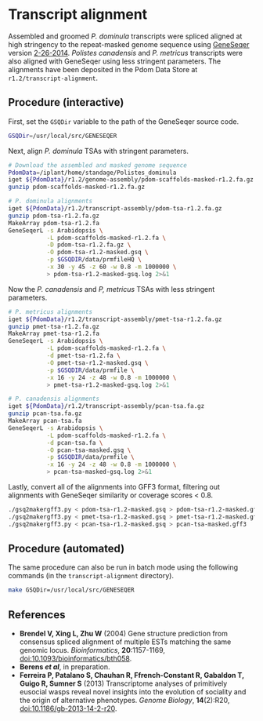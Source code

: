 # Transcript alignment

Assembled and groomed *P. dominula* transcripts were spliced aligned at high stringency to the repeat-masked genome sequence using [GeneSeqer][] version [2-26-2014][].
*Polistes canadensis* and *P. metricus* transcripts were also aligned with GeneSeqer using less stringent parameters.
The alignments have been deposited in the Pdom Data Store at `r1.2/transcript-alignment`.

## Procedure (interactive)

First, set the `GSQDir` variable to the path of the GeneSeqer source code.

```bash
GSQDir=/usr/local/src/GENESEQER
```

Next, align *P. dominula* TSAs with stringent parameters.

```bash
# Download the assembled and masked genome sequence
PdomData=/iplant/home/standage/Polistes_dominula
iget ${PdomData}/r1.2/genome-assembly/pdom-scaffolds-masked-r1.2.fa.gz
gunzip pdom-scaffolds-masked-r1.2.fa.gz

# P. dominula alignments
iget ${PdomData}/r1.2/transcript-assembly/pdom-tsa-r1.2.fa.gz
gunzip pdom-tsa-r1.2.fa.gz
MakeArray pdom-tsa-r1.2.fa
GeneSeqerL -s Arabidopsis \
           -L pdom-scaffolds-masked-r1.2.fa \
           -D pdom-tsa-r1.2.fa.gz \
           -O pdom-tsa-r1.2-masked.gsq \
           -p $GSQDIR/data/prmfileHQ \
           -x 30 -y 45 -z 60 -w 0.8 -m 1000000 \
           > pdom-tsa-r1.2-masked-gsq.log 2>&1
```

Now the *P. canadensis* and *P, metricus* TSAs with less stringent parameters.

```bash
# P. metricus alignments
iget ${PdomData}/r1.2/transcript-assembly/pmet-tsa-r1.2.fa.gz
gunzip pmet-tsa-r1.2.fa.gz
MakeArray pmet-tsa-r1.2.fa
GeneSeqerL -s Arabidopsis \
           -L pdom-scaffolds-masked-r1.2.fa \
           -d pmet-tsa-r1.2.fa \
           -O pmet-tsa-r1.2-masked.gsq \
           -p $GSQDIR/data/prmfile \
           -x 16 -y 24 -z 48 -w 0.8 -m 1000000 \
           > pmet-tsa-r1.2-masked-gsq.log 2>&1

# P. canadensis alignments
iget ${PdomData}/r1.2/transcript-assembly/pcan-tsa.fa.gz
gunzip pcan-tsa.fa.gz
MakeArray pcan-tsa.fa
GeneSeqerL -s Arabidopsis \
           -L pdom-scaffolds-masked-r1.2.fa \
           -d pcan-tsa.fa \
           -O pcan-tsa-masked.gsq \
           -p $GSQDIR/data/prmfile \
           -x 16 -y 24 -z 48 -w 0.8 -m 1000000 \
           > pcan-tsa-masked-gsq.log 2>&1
```

Lastly, convert all of the alignments into GFF3 format, filtering out alignments with GeneSeqer similarity or coverage scores < 0.8.

```bash
./gsq2makergff3.py < pdom-tsa-r1.2-masked.gsq > pdom-tsa-r1.2-masked.gff3
./gsq2makergff3.py < pmet-tsa-r1.2-masked.gsq > pmet-tsa-r1.2-masked.gff3
./gsq2makergff3.py < pcan-tsa-r1.2-masked.gsq > pcan-tsa-masked.gff3
```

## Procedure (automated)

The same procedure can also be run in batch mode using the following commands (in the `transcript-alignment` directory).

```bash
make GSQDir=/usr/local/src/GENESEQER
```

## References

- **Brendel V, Xing L, Zhu W** (2004) Gene structure prediction from consensus spliced alignment of multiple ESTs matching the same genomic locus. *Bioinformatics*, **20**:1157-1169, [doi:10.1093/bioinformatics/bth058](http://dx.doi.org/10.1093/bioinformatics/bth058).
- **Berens _et al_**, in preparation.
- **Ferreira P, Patalano S, Chauhan R, Ffrench-Constant R, Gabaldon T, Guigo R, Sumner S** (2013) Transcriptome analyses of primitively eusocial wasps reveal novel insights into the evolution of sociality and the origin of alternative phenotypes. *Genome Biology*, **14**(2):R20, [doi:10.1186/gb-2013-14-2-r20](http://dx.doi.org/10.1186/gb-2013-14-2-r20).

[GeneSeqer]: http://brendelgroup.org/bioinformatics2go/GeneSeqer.php
[2-26-2014]: http://www.brendelgroup.org/bioinformatics2go/Download/GeneSeqer-2-26-2014.tar.gz
